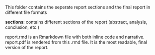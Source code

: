 
This folder contains the seperate report sections and the final report in different file formats

**sections**: contains different sections of the report (abstract, analysis, conclusion, etc.)

report.rmd is an Rmarkdown file with both inline code and narrative. report.pdf is rendered from this .rmd file. It is the most readable, final version of the report. 
